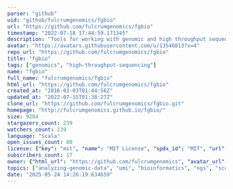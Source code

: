```yaml
---
parser: "github"
uid: "github/fulcrumgenomics/fgbio"
url: "https://github.com/fulcrumgenomics/fgbio"
timestamp: "2022-07-18 17:44:59.171345"
description: "Tools for working with genomic and high throughput sequencing data."
avatar: "https://avatars.githubusercontent.com/u/13546013?v=4"
repo_url: "https://github.com/fulcrumgenomics/fgbio"
title: "fgbio"
tags: ["genomics", "high-throughput-sequencing"]
name: "fgbio"
full_name: "fulcrumgenomics/fgbio"
html_url: "https://github.com/fulcrumgenomics/fgbio"
created_at: "2016-03-03T01:44:56Z"
updated_at: "2022-07-15T01:38:27Z"
clone_url: "https://github.com/fulcrumgenomics/fgbio.git"
homepage: "http://fulcrumgenomics.github.io/fgbio/"
size: 9204
stargazers_count: 239
watchers_count: 239
language: "Scala"
open_issues_count: 80
license: {"key": "mit", "name": "MIT License", "spdx_id": "MIT", "url": "https://api.github.com/licenses/mit", "node_id": "MDc6TGljZW5zZTEz"}
subscribers_count: 17
owner: {"html_url": "https://github.com/fulcrumgenomics", "avatar_url": "https://avatars.githubusercontent.com/u/13546013?v=4", "login": "fulcrumgenomics", "type": "Organization"}
topics: ["analyzing-genomic-data", "umi", "bioinformatics", "ngs", "scala", "fgbio", "molecular-indexes"]
date: "2025-05-24 14:26:19.634659"
---
```

